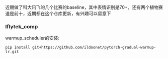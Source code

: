 近期做了科大讯飞的几个比赛的baseline，其中表情识别是70+，还有两个植物赛道是前十，近期都在这个仓库更新，有兴趣可以留意下

### Iflytek_comp
warmup_scheduler的安装:
```
pip install git+https://github.com/ildoonet/pytorch-gradual-warmup-lr.git
```

